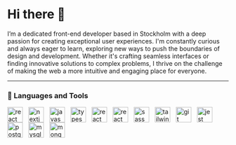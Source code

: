  <h1>Hi there 👋 </h1>
I’m a dedicated front-end developer based in Stockholm with a deep passion for creating exceptional user experiences. I'm constantly curious and always eager to learn, exploring new ways to push the boundaries of design and development. Whether it's crafting seamless interfaces or finding innovative solutions to complex problems, I thrive on the challenge of making the web a more intuitive and engaging place for everyone.

<!--
**Diyako-Qadri/Diyako-Qadri** is a ✨ _special_ ✨ repository because its `README.md` (this file) appears on your GitHub profile.

Here are some ideas to get you started:

- 🔭 I’m currently working on ...
- 🌱 I’m currently learning ...
- 👯 I’m looking to collaborate on ...
- 🤔 I’m looking for help with ...
- 💬 Ask me about ...
- 📫 How to reach me: ...
- 😄 Pronouns: ...
- ⚡ Fun fact: ...
-->
---

### 🧰 Languages and Tools

<div>
<a href="https://www.w3schools.com/css/" style="text-decoratione: none;" target="_blank" rel="noreferrer"><img align="left" alt="react" width="35px" style="padding-right:10px;" src="https://cdn.jsdelivr.net/gh/devicons/devicon@latest/icons/react/react-original.svg" /></a>
<a href="https://nextjs.org/" style="text-decoratione: none;" target="_blank" rel="noreferrer"><img align="left" alt="nextjs" width="35px" style="padding-right:10px;" src="https://cdn.jsdelivr.net/gh/devicons/devicon@latest/icons/nextjs/nextjs-original.svg" /></a>
<a href="https://developer.mozilla.org/en-US/docs/Web/JavaScript" style="text-decoratione: none;" target="_blank" rel="noreferrer"><img align="left" alt="javascript" width="35px" style="padding-right:10px;" src="https://cdn.jsdelivr.net/gh/devicons/devicon@latest/icons/javascript/javascript-original.svg" /></a>
<a href="https://www.typescriptlang.org/" style="text-decoratione: none;" target="_blank" rel="noreferrer"><img align="left" alt="typescript" width="35px" style="padding-right:10px;" src="https://cdn.jsdelivr.net/gh/devicons/devicon@latest/icons/typescript/typescript-original.svg" />
<a href="https://www.w3.org/html/" style="text-decoratione: none;" target="_blank" rel="noreferrer"><img align="left" alt="react" width="35px" style="padding-right:10px;" src="https://cdn.jsdelivr.net/gh/devicons/devicon@latest/icons/html5/html5-plain.svg" /></a>
<a href="https://www.w3schools.com/css/" style="text-decoratione: none;" target="_blank" rel="noreferrer"><img align="left" alt="react" width="35px" style="padding-right:10px;" src="https://cdn.jsdelivr.net/gh/devicons/devicon@latest/icons/css3/css3-plain.svg" /></a>
<a href="https://sass-lang.com/" style="text-decoratione: none;" target="_blank" rel="noreferrer"><img align="left" alt="sass" width="35px" style="padding-right:10px;" src="https://cdn.jsdelivr.net/gh/devicons/devicon@latest/icons/sass/sass-original.svg" /></a>
<a href="https://tailwindcss.com/" style="text-decoratione: none;" target="_blank" rel="noreferrer"><img align="left" alt="tailwind" width="35px" style="padding-right:10px;" src="https://cdn.jsdelivr.net/gh/devicons/devicon@latest/icons/tailwindcss/tailwindcss-original.svg" /></a>
<a href="https://git-scm.com/" style="text-decoratione: none;" target="_blank" rel="noreferrer"><img align="left" alt="git" width="35px" style="padding-right:10px;" src="https://cdn.jsdelivr.net/gh/devicons/devicon@latest/icons/git/git-plain.svg" /></a>
<a href="https://jestjs.io/" style="text-decoratione: none;" target="_blank" rel="noreferrer"><img align="left" alt="jest" width="35px" style="padding-right:10px;" src="https://cdn.jsdelivr.net/gh/devicons/devicon@latest/icons/jest/jest-plain.svg" /></a>
<a href="https://www.postgresql.org/" style="text-decoratione: none;" target="_blank" rel="noreferrer"><img align="left" alt="postgresql" width="35px" style="padding-right:10px;" src="https://cdn.jsdelivr.net/gh/devicons/devicon@latest/icons/postgresql/postgresql-original-wordmark.svg" /></a>
<a href="https://www.mysql.com/" style="text-decoratione: none;" target="_blank" rel="noreferrer"><img align="left" alt="mysql" width="35px" style="padding-right:10px;" src="https://cdn.jsdelivr.net/gh/devicons/devicon@latest/icons/mysql/mysql-original.svg" /></a>
<a href="https://www.mongodb.com/" style="text-decoratione: none;" target="_blank" rel="noreferrer"><img align="left" alt="mongodb" width="35px" style="padding-right:10px;" src="https://cdn.jsdelivr.net/gh/devicons/devicon@latest/icons/mongodb/mongodb-original.svg" /></a>
</div>


